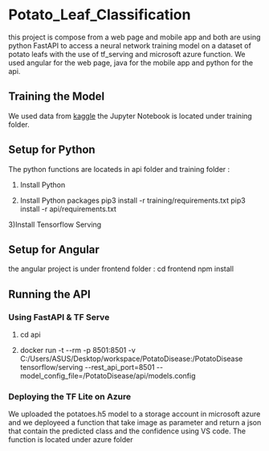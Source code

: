 # Potato_Leaf_Classification
this project is compose from a web page and mobile app and both are using python FastAPI to access a neural network training model on a dataset of potato leafs with the use of tf_serving and microsoft azure function.
We used angular for the web page, java for the mobile app and python for the api.

## Training the Model
We used data from [kaggle](https://www.kaggle.com/datasets/arjuntejaswi/plant-village)
the Jupyter Notebook is located under training folder.

## Setup for Python
The python functions are locateds in api folder and training folder :
1) Install Python

2) Install Python packages
pip3 install -r training/requirements.txt
pip3 install -r api/requirements.txt

 3)Install Tensorflow Serving

## Setup for Angular
the angular project is under frontend folder :
cd frontend
npm install

## Running the API
### Using FastAPI & TF Serve
1) cd api
   
2) docker run -t --rm -p 8501:8501 -v C:/Users/ASUS/Desktop/workspace/PotatoDisease:/PotatoDisease tensorflow/serving --rest_api_port=8501 --model_config_file=/PotatoDisease/api/models.config

### Deploying the TF Lite on Azure
We uploaded the potatoes.h5 model to a storage account in microsoft azure and we deployeed a function that take image as parameter and return a json that contain the predicted class and the confidence using VS code.
The function is located under azure folder
